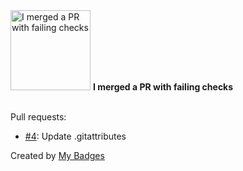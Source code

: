 <img src="https://my-badges.github.io/my-badges/this-is-fine.png" alt="I merged a PR with failing checks" title="I merged a PR with failing checks" width="128">
<strong>I merged a PR with failing checks</strong>
<br><br>

Pull requests:

- <a href="https://github.com/man250001/Online-Banking/pull/4">#4</a>: Update .gitattributes


Created by <a href="https://github.com/my-badges/my-badges">My Badges</a>
